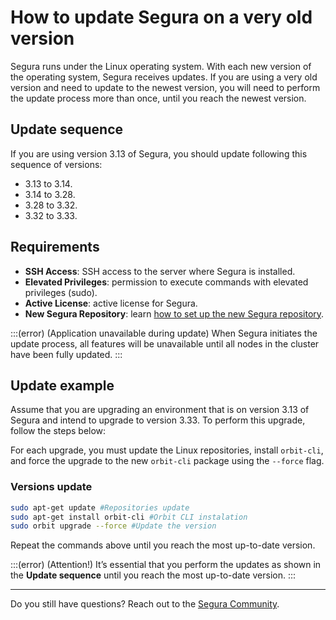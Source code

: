 # How to update Segura on a very old version

Segura runs under the Linux operating system. With each new version of the operating system, Segura receives updates. If you are using a very old version and need to update to the newest version, you will need to perform the update process more than once, until you reach the newest version. 

## Update sequence
If you are using version 3.13 of Segura, you should update following this sequence of versions:

- 3.13 to 3.14.
- 3.14 to 3.28.
- 3.28 to 3.32.
- 3.32 to 3.33.

## Requirements

- **SSH Access**: SSH access to the server where Segura is installed.
- **Elevated Privileges**: permission to execute commands with elevated privileges (sudo).
- **Active License**: active license for Segura.
- **New Segura Repository**: learn [how to set up the new Segura repository](/v4/docs/installation-how-to-change-Segura-to-use-the-new-repository).

:::(error) (Application unavailable during update)
When Segura initiates the update process, all features will be unavailable until all nodes in the cluster have been fully updated.
:::

## Update example
Assume that you are upgrading an environment that is on version 3.13 of Segura and intend to upgrade to version 3.33. To perform this upgrade, follow the steps below:

For each upgrade, you must update the Linux repositories, install `orbit-cli`, and force the upgrade to the new `orbit-cli` package using the `--force` flag.

### Versions update

```bash
sudo apt-get update #Repositories update
sudo apt-get install orbit-cli #Orbit CLI instalation
sudo orbit upgrade --force #Update the version
```

Repeat the commands above until you reach the most up-to-date version.

:::(error) (Attention!)
It’s essential that you perform the updates as shown in the **Update sequence** until you reach the most up-to-date version.
:::

***

Do you still have questions? Reach out to the [Segura Community](https://community.Segura.io/).
